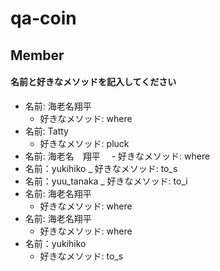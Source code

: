 # qa-coin

## Member
#### 名前と好きなメソッドを記入してください
- 名前: 海老名翔平
  - 好きなメソッド: where
- 名前: Tatty
  - 好きなメソッド: pluck
- 名前: 海老名　翔平
　- 好きなメソッド: where
- 名前：yukihiko
  _ 好きなメソッド: to_s
- 名前：yuu_tanaka
  _ 好きなメソッド: to_i
- 名前: 海老名翔平
  - 好きなメソッド: where
- 名前: 海老名翔平
  - 好きなメソッド: where
- 名前：yukihiko
  - 好きなメソッド: to_s


